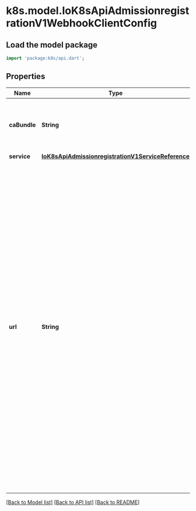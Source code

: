 # k8s.model.IoK8sApiAdmissionregistrationV1WebhookClientConfig

## Load the model package
```dart
import 'package:k8s/api.dart';
```

## Properties
Name | Type | Description | Notes
------------ | ------------- | ------------- | -------------
**caBundle** | **String** | `caBundle` is a PEM encoded CA bundle which will be used to validate the webhook's server certificate. If unspecified, system trust roots on the apiserver are used. | [optional] 
**service** | [**IoK8sApiAdmissionregistrationV1ServiceReference**](IoK8sApiAdmissionregistrationV1ServiceReference.md) |  | [optional] 
**url** | **String** | `url` gives the location of the webhook, in standard URL form (`scheme://host:port/path`). Exactly one of `url` or `service` must be specified.  The `host` should not refer to a service running in the cluster; use the `service` field instead. The host might be resolved via external DNS in some apiservers (e.g., `kube-apiserver` cannot resolve in-cluster DNS as that would be a layering violation). `host` may also be an IP address.  Please note that using `localhost` or `127.0.0.1` as a `host` is risky unless you take great care to run this webhook on all hosts which run an apiserver which might need to make calls to this webhook. Such installs are likely to be non-portable, i.e., not easy to turn up in a new cluster.  The scheme must be \"https\"; the URL must begin with \"https://\".  A path is optional, and if present may be any string permissible in a URL. You may use the path to pass an arbitrary string to the webhook, for example, a cluster identifier.  Attempting to use a user or basic auth e.g. \"user:password@\" is not allowed. Fragments (\"#...\") and query parameters (\"?...\") are not allowed, either. | [optional] 

[[Back to Model list]](../README.md#documentation-for-models) [[Back to API list]](../README.md#documentation-for-api-endpoints) [[Back to README]](../README.md)



